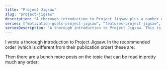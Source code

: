 ```yaml
---
title: "Project Jigsaw"
slug: "project-jigsaw"
description: "A thorough introduction to Project Jigsaw plus a number of posts that discuss specific aspects."
series: ["motivation-goals-project-jigsaw", "features-project-jigsaw", "how-java-9-and-project-jigsaw-may-break-your-code", "jigsaw-hands-on-guide", "will-there-be-module-hell"]
seriesDescription: "A thorough introduction to Project Jigsaw. This is the recommended order, which is different from their publication order."
---
```


I wrote a thorough introduction to Project Jigsaw.
In the recommended order (which is different from their publication order) these are:

<serieslist></serieslist>

Then there are a bunch more posts on the topic that can be read in pretty much any order:
